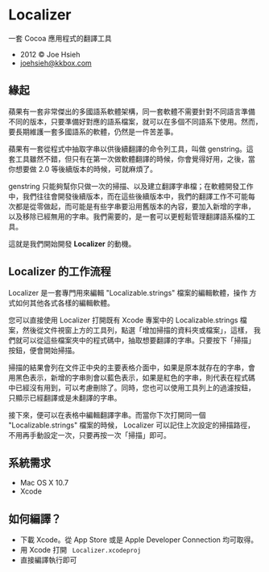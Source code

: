 # Localizer #

一套 Cocoa 應用程式的翻譯工具

* 2012 © Joe Hsieh
* <joehsieh@kkbox.com>

## 緣起 ##

蘋果有一套非常傑出的多國語系軟體架構，同一套軟體不需要針對不同語言準備
不同的版本，只要準備好對應的語系檔案，就可以在多個不同語系下使用。然而，
要長期維護一套多國語系的軟體，仍然是一件苦差事。

蘋果有一套從程式中抽取字串以供後續翻譯的命令列工具，叫做 genstring。這
套工具雖然不錯，但只有在第一次做軟體翻譯的時候，你會覺得好用，之後，當
你想要做 2.0 等後續版本的時候，可就麻煩了。

genstring 只能夠幫你只做一次的掃描、以及建立翻譯字串檔；在軟體開發工作
中，我們往往會開發後續版本，而在這些後續版本中，我們的翻譯工作不可能每
次都是從零做起，而可能是有些字串要沿用舊版本的內容，要加入新增的字串，
以及移除已經無用的字串。我們需要的，是一套可以更輕鬆管理翻譯語系檔的工
具。

這就是我們開始開發 **Localizer** 的動機。

## Localizer 的工作流程 ##

Localizer 是一套專門用來編輯 "Localizable.strings" 檔案的編輯軟體，操作
方式如何其他各式各樣的編輯軟體。

您可以直接使用 Localizer 打開既有 Xcode 專案中的 Localizable.strings 檔
案，然後從文件視窗上方的工具列，點選「增加掃描的資料夾或檔案」，這樣，
我們就可以從這些檔案夾中的程式碼中，抽取想要翻譯的字串。只要按下「掃描」
按鈕，便會開始掃描。

掃描的結果會列在文件正中央的主要表格介面中，如果是原本就存在的字串，會
用黑色表示，新增的字串則會以藍色表示，如果是紅色的字串，則代表在程式碼
中已經沒有用到，可以考慮刪除了。同時，您也可以使用工具列上的過濾按鈕，
只顯示已經翻譯或是未翻譯的字串。

接下來，便可以在表格中編輯翻譯字串。而當你下次打開同一個
"Localizable.strings" 檔案的時候， Localizer 可以記住上次設定的掃描路徑，
不用再手動設定一次，只要再按一次「掃描」即可。

## 系統需求 ##

* Mac OS X 10.7
* Xcode

## 如何編譯？ ##

* 下載 Xcode。從 App Store 或是 Apple Developer Connection 均可取得。
* 用 Xcode 打開 ` Localizer.xcodeproj`
* 直接編譯執行即可
